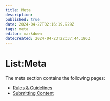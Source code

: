 ```yaml
---
title: Meta
description: 
published: true
date: 2024-04-27T02:16:19.929Z
tags: meta
editor: markdown
dateCreated: 2024-04-23T22:37:44.186Z
---
```


# List:Meta

The meta section contains the following pages:

- [Rules & Guidelines](meta/guidelines)
- [Submitting Content](meta/submitting-content)